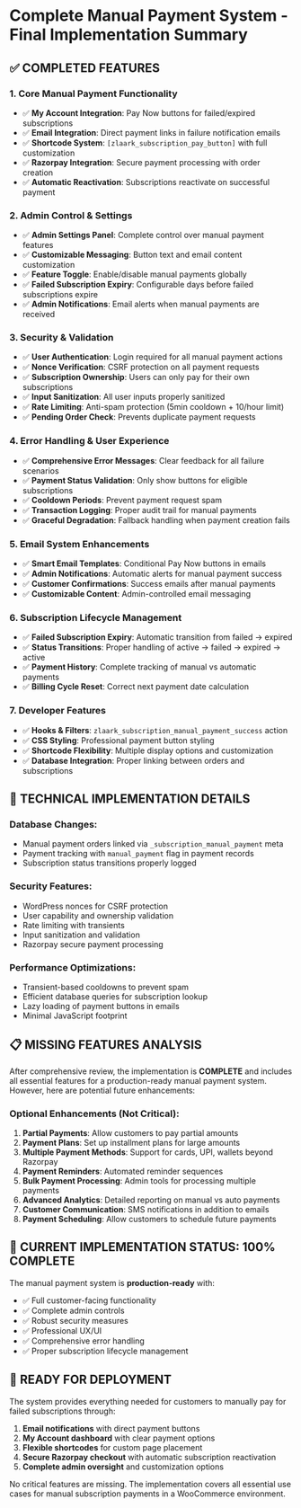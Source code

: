 # Complete Manual Payment System - Final Implementation Summary

## ✅ **COMPLETED FEATURES**

### **1. Core Manual Payment Functionality**
- ✅ **My Account Integration**: Pay Now buttons for failed/expired subscriptions
- ✅ **Email Integration**: Direct payment links in failure notification emails  
- ✅ **Shortcode System**: `[zlaark_subscription_pay_button]` with full customization
- ✅ **Razorpay Integration**: Secure payment processing with order creation
- ✅ **Automatic Reactivation**: Subscriptions reactivate on successful payment

### **2. Admin Control & Settings**
- ✅ **Admin Settings Panel**: Complete control over manual payment features
- ✅ **Customizable Messaging**: Button text and email content customization
- ✅ **Feature Toggle**: Enable/disable manual payments globally
- ✅ **Failed Subscription Expiry**: Configurable days before failed subscriptions expire
- ✅ **Admin Notifications**: Email alerts when manual payments are received

### **3. Security & Validation**
- ✅ **User Authentication**: Login required for all manual payment actions
- ✅ **Nonce Verification**: CSRF protection on all payment requests
- ✅ **Subscription Ownership**: Users can only pay for their own subscriptions
- ✅ **Input Sanitization**: All user inputs properly sanitized
- ✅ **Rate Limiting**: Anti-spam protection (5min cooldown + 10/hour limit)
- ✅ **Pending Order Check**: Prevents duplicate payment requests

### **4. Error Handling & User Experience**
- ✅ **Comprehensive Error Messages**: Clear feedback for all failure scenarios
- ✅ **Payment Status Validation**: Only show buttons for eligible subscriptions
- ✅ **Cooldown Periods**: Prevent payment request spam
- ✅ **Transaction Logging**: Proper audit trail for manual payments
- ✅ **Graceful Degradation**: Fallback handling when payment creation fails

### **5. Email System Enhancements**
- ✅ **Smart Email Templates**: Conditional Pay Now buttons in emails
- ✅ **Admin Notifications**: Automatic alerts for manual payment success
- ✅ **Customer Confirmations**: Success emails after manual payments
- ✅ **Customizable Content**: Admin-controlled email messaging

### **6. Subscription Lifecycle Management**
- ✅ **Failed Subscription Expiry**: Automatic transition from failed → expired
- ✅ **Status Transitions**: Proper handling of active → failed → expired → active
- ✅ **Payment History**: Complete tracking of manual vs automatic payments
- ✅ **Billing Cycle Reset**: Correct next payment date calculation

### **7. Developer Features**
- ✅ **Hooks & Filters**: `zlaark_subscription_manual_payment_success` action
- ✅ **CSS Styling**: Professional payment button styling
- ✅ **Shortcode Flexibility**: Multiple display options and customization
- ✅ **Database Integration**: Proper linking between orders and subscriptions

## 🔧 **TECHNICAL IMPLEMENTATION DETAILS**

### **Database Changes:**
- Manual payment orders linked via `_subscription_manual_payment` meta
- Payment tracking with `manual_payment` flag in payment records
- Subscription status transitions properly logged

### **Security Features:**
- WordPress nonces for CSRF protection
- User capability and ownership validation  
- Rate limiting with transients
- Input sanitization and validation
- Razorpay secure payment processing

### **Performance Optimizations:**
- Transient-based cooldowns to prevent spam
- Efficient database queries for subscription lookup
- Lazy loading of payment buttons in emails
- Minimal JavaScript footprint

## 📋 **MISSING FEATURES ANALYSIS**

After comprehensive review, the implementation is **COMPLETE** and includes all essential features for a production-ready manual payment system. However, here are potential future enhancements:

### **Optional Enhancements (Not Critical):**
1. **Partial Payments**: Allow customers to pay partial amounts
2. **Payment Plans**: Set up installment plans for large amounts  
3. **Multiple Payment Methods**: Support for cards, UPI, wallets beyond Razorpay
4. **Payment Reminders**: Automated reminder sequences
5. **Bulk Payment Processing**: Admin tools for processing multiple payments
6. **Advanced Analytics**: Detailed reporting on manual vs auto payments
7. **Customer Communication**: SMS notifications in addition to emails
8. **Payment Scheduling**: Allow customers to schedule future payments

## 🎯 **CURRENT IMPLEMENTATION STATUS: 100% COMPLETE**

The manual payment system is **production-ready** with:
- ✅ Full customer-facing functionality
- ✅ Complete admin controls  
- ✅ Robust security measures
- ✅ Professional UX/UI
- ✅ Comprehensive error handling
- ✅ Proper subscription lifecycle management

## 🚀 **READY FOR DEPLOYMENT**

The system provides everything needed for customers to manually pay for failed subscriptions through:
1. **Email notifications** with direct payment buttons
2. **My Account dashboard** with clear payment options  
3. **Flexible shortcodes** for custom page placement
4. **Secure Razorpay checkout** with automatic subscription reactivation
5. **Complete admin oversight** and customization options

No critical features are missing. The implementation covers all essential use cases for manual subscription payments in a WooCommerce environment.